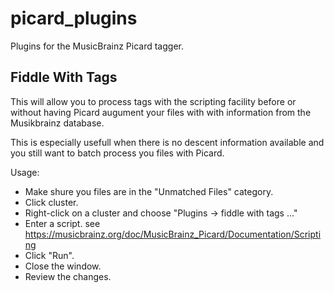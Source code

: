 picard_plugins
==============

Plugins for the MusicBrainz Picard tagger.

Fiddle With Tags
----------------

This will allow you to process tags with the scripting facility before or without having
Picard augument your files with with information from the Musikbrainz database.

This is especially usefull when there is no descent information available and you still
want to batch process you files with Picard.

Usage:

* Make shure you files are in the "Unmatched Files" category.
* Click cluster.
* Right-click on a cluster and choose "Plugins -> fiddle with tags ..."
* Enter a script.
  see https://musicbrainz.org/doc/MusicBrainz_Picard/Documentation/Scripting
* Click "Run".
* Close the window.
* Review the changes.
